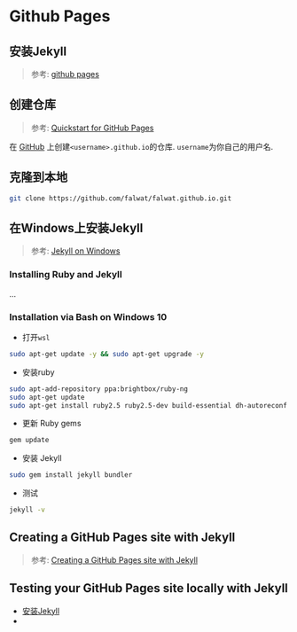 # Github Pages

## 安装Jekyll



> 参考: [github pages](https://pages.github.com/)

## 创建仓库

> 参考: [Quickstart for GitHub Pages](https://docs.github.com/en/pages/quickstart)

在 [GitHub](https://github.com) 上创建`<username>.github.io`的仓库. `username`为你自己的用户名.



## 克隆到本地

```sh
git clone https://github.com/falwat/falwat.github.io.git
```

## 在Windows上安装Jekyll

> 参考: [Jekyll on Windows](https://jekyllrb.com/docs/installation/windows/)

### Installing Ruby and Jekyll

...

### Installation via Bash on Windows 10

- 打开`wsl`

```sh
sudo apt-get update -y && sudo apt-get upgrade -y
```

- 安装ruby
  
```sh
sudo apt-add-repository ppa:brightbox/ruby-ng
sudo apt-get update
sudo apt-get install ruby2.5 ruby2.5-dev build-essential dh-autoreconf
```

- 更新 Ruby gems

```sh
gem update
```
- 安装 Jekyll

```sh
sudo gem install jekyll bundler
```

- 测试

```sh
jekyll -v
```
## Creating a GitHub Pages site with Jekyll

> 参考: [Creating a GitHub Pages site with Jekyll](https://docs.github.com/en/pages/setting-up-a-github-pages-site-with-jekyll/creating-a-github-pages-site-with-jekyll)



## Testing your GitHub Pages site locally with Jekyll

- [安装Jekyll](#在windows上安装jekyll)
- 